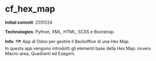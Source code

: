 # cf_hex_map
**Initial commit**: 21/01/24

**Technologies**: Python, XML, HTML, SCSS e Bootstrap.

**Info**: 
:world_map: App di Odoo per gestire il Backoffice di una Hex Map.  
In questa app vengono introdotti gli elementi base della Hex Map: ovvero Macro-area, Quadranti ed Esagoni.